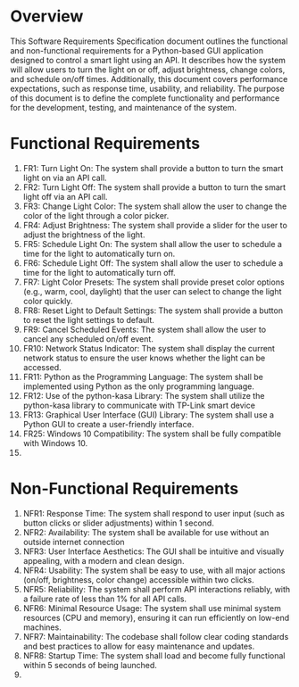# Overview
This Software Requirements Specification document outlines the functional and non-functional requirements for a Python-based GUI application designed to control a smart light using an API. It describes how the system will allow users to turn the light on or off, adjust brightness, change colors, and schedule on/off times. Additionally, this document covers performance expectations, such as response time, usability, and reliability. The purpose of this document is to define the complete functionality and performance for the development, testing, and maintenance of the system.
# Functional Requirements
1. FR1: Turn Light On: The system shall provide a button to turn the smart light on via an API call.
2. FR2: Turn Light Off: The system shall provide a button to turn the smart light off via an API call.
3. FR3: Change Light Color: The system shall allow the user to change the color of the light through a color picker.
4. FR4: Adjust Brightness: The system shall provide a slider for the user to adjust the brightness of the light.
5. FR5: Schedule Light On: The system shall allow the user to schedule a time for the light to automatically turn on.
6. FR6: Schedule Light Off: The system shall allow the user to schedule a time for the light to automatically turn off.
7. FR7: Light Color Presets: The system shall provide preset color options (e.g., warm, cool, daylight) that the user can select to change the light color quickly.
8. FR8: Reset Light to Default Settings: The system shall provide a button to reset the light settings to default.
9. FR9: Cancel Scheduled Events: The system shall allow the user to cancel any scheduled on/off event.
10. FR10: Network Status Indicator: The system shall display the current network status to ensure the user knows whether the light can be accessed.
11. FR11: Python as the Programming Language: The system shall be implemented using Python as the only programming language.
12. FR12: Use of the python-kasa Library: The system shall utilize the python-kasa library to communicate with TP-Link smart device
13. FR13: Graphical User Interface (GUI) Library: The system shall use a Python GUI to create a user-friendly interface.
14. FR25: Windows 10 Compatibility: The system shall be fully compatible with Windows 10.
15. 

# Non-Functional Requirements
1. NFR1: Response Time: The system shall respond to user input (such as button clicks or slider adjustments) within 1 second.
2. NFR2: Availability: The system shall be available for use without an outside internet connection
3. NFR3: User Interface Aesthetics: The GUI shall be intuitive and visually appealing, with a modern and clean design.
4. NFR4: Usability: The system shall be easy to use, with all major actions (on/off, brightness, color change) accessible within two clicks.
5. NFR5: Reliability: The system shall perform API interactions reliably, with a failure rate of less than 1% for all API calls.
6. NFR6: Minimal Resource Usage: The system shall use minimal system resources (CPU and memory), ensuring it can run efficiently on low-end machines.
7. NFR7: Maintainability: The codebase shall follow clear coding standards and best practices to allow for easy maintenance and updates.
8. NFR8: Startup Time: The system shall load and become fully functional within 5 seconds of being launched.
9. 
